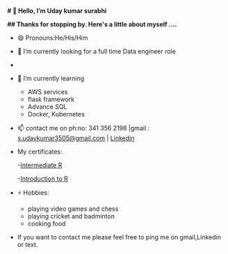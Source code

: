**# 👋 Hello, I’m Uday kumar surabhi**

**## Thanks for stopping by. Here's a little about myself ....**
- 😄 Pronouns:He/His/Him
- 👀 I’m currently looking for a full time Data engineer role
- 
- 🌱 I’m currently learning
  - AWS services
  - flask framework
  - Advance SQL
  - Docker, Kubernetes
- 📫 contact me on ph:no: 341 356 2198 |gmail : s.udaykumar3505@gmail.com | [Linkedin](https://www.linkedin.com/in/udaysurabhi/)

- My certificates:
  
  -[Intermediate R](https://github.com/Udie3505/Certifications/blob/master/Intermediate%20R.pdf)
  
  -[Introduction to R](https://github.com/Udie3505/Certifications/blob/master/Introduction%20to%20R.pdf)
  
- ⚡ Hobbies:
  - playing video games and chess
  - playing cricket and badminton
  - cooking food
- If you want to contact me please feel free to ping me on gmail,Linkedin or text.
<!---
Udie3505/Udie3505 is a ✨ special ✨ repository because its `README.md` (this file) appears on your GitHub profile.
You can click the Preview link to take a look at your changes.
--->
